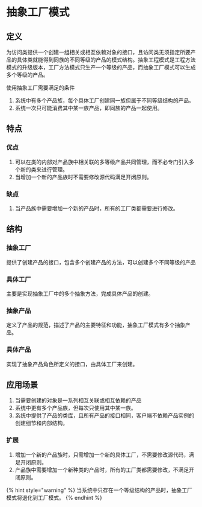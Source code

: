 # 抽象工厂模式

## 定义

为访问类提供一个创建一组相关或相互依赖对象的接口，且访问类无须指定所要产品的具体类就能得到同族的不同等级的产品的模式结构。抽象工程模式是工程方法模式的升级版本，工厂方法模式只生产一个等级的产品，而抽象工厂模式可以生成多个等级的产品。

使用抽象工厂需要满足的条件

1. 系统中有多个产品族，每个具体工厂创建同一族但属于不同等级结构的产品。
2. 系统一次只可能消费其中某一族产品，即同族的产品一起使用。

## 特点

### 优点

1. 可以在类的内部对产品族中相关联的多等级产品共同管理，而不必专门引入多个新的类来进行管理。
2. 当增加一个新的产品族时不需要修改源代码满足开闭原则。

### 缺点

1. 当产品族中需要增加一个新的产品时，所有的工厂类都需要进行修改。

## 结构

### 抽象工厂

提供了创建产品的接口，包含多个创建产品的方法，可以创建多个不同等级的产品

### 具体工厂

主要是实现抽象工厂中的多个抽象方法，完成具体产品的创建。

### 抽象产品

定义了产品的规范，描述了产品的主要特征和功能，抽象工厂模式有多个抽象产品。

### 具体产品

实现了抽象产品角色所定义的接口，由具体工厂来创建。

## 应用场景

1. 当需要创建的对象是一系列相互关联或相互依赖的产品
2. 系统中更有多个产品族，但每次只使用其中某一族。
3. 系统中提供了产品的类库，且所有产品的接口相同，客户端不依赖产品实例的创建细节和内部结构。

### 扩展

1. 增加一个新的产品族时，只需增加一个新的具体工厂，不需要修改源代码，满足开闭原则。
2. 产品族中需要增加一个新种类的产品时，所有的工厂类都需要修改，不满足开闭原则。

{% hint style="warning" %}
当系统中只存在一个等级结构的产品时，抽象工厂模式将退化到工厂模式。
{% endhint %}

